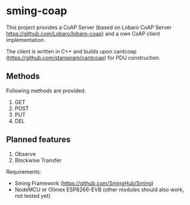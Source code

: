 # sming-coap

This project provides a CoAP Server (based on Lobaro CoAP Server https://github.com/Lobaro/lobaro-coap) and a own CoAP client 
implementation.

The client is written in C++ and builds upon cantcoap (https://github.com/staropram/cantcoap) for PDU construction.

## Methods

Following methods are provided.

 1. GET
 2. POST
 3. PUT
 4. DEL


## Planned features

 1. Observe
 2. Blockwise Transfer

Requirements:
  - Sming Framework (https://github.com/SmingHub/Sming)
  - NodeMCU or Olimex ESP8266-EVB (other modules should also work, not tested yet)
  
